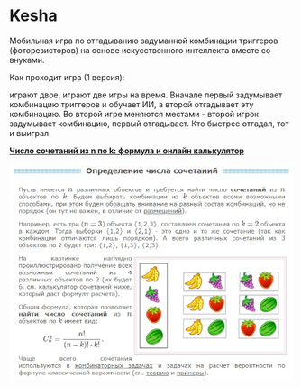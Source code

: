 # Kesha
Мобильная игра по отгадыванию задуманной комбинации триггеров (фоторезисторов) на основе искусственного интеллекта вместе со внуками.

Как проходит игра (1 версия):

играют двое, играют две игры на время. Вначале первый задумывает комбинацию триггеров и обучает ИИ, а второй отгадывает эту комбинацию. Во второй игре меняются местами - второй игрок задумывает комбинацию, первый отгадывает. Кто быстрее отгадал, тот и выиграл.

**[ Число сочетаний из n по k: формула и онлайн калькулятор](https://www.matburo.ru/tvart_sub.php?p=calc_C)**

![Определение числа сочетаний](opredelenie-chisla-sochetanij.jpg)

